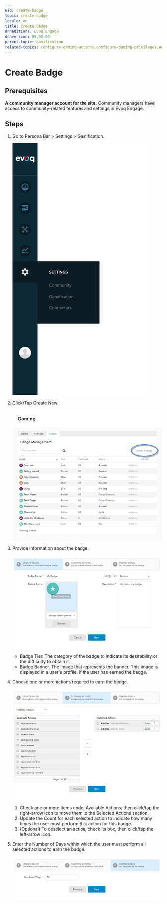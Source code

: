 ```yaml
---
uid: create-badge
topic: create-badge
locale: en
title: Create Badge
dnneditions: Evoq Engage
dnnversion: 09.02.00
parent-topic: gamification
related-topics: configure-gaming-actions,configure-gaming-privileges,edit-badge,delete-badge
---
```


# Create Badge

## Prerequisites

**A community manager account for the site.** Community managers have access to community-related features and settings in Evoq Engage.

## Steps

1.  Go to Persona Bar \> Settings \> Gamification.
    
    ![Persona Bar > Settings > Gamification](/images/scr-pbar-mod-Settings-E91.png)
    
2.  Click/Tap Create New.
    
      
    
    ![Gaming — Create a Badge.](/images/scr-Gaming-BadgesNew.png)
    
      
    
3.  Provide information about the badge.
    
      
    
    ![Edit Badge](/images/scr-Gaming-BadgesConfig1.png)
    
      
    
    *   Badge Tier. The category of the badge to indicate its desirability or the difficulty to obtain it.
    *   Badge Banner. The image that represents the banner. This image is displayed in a user's profile, if the user has earned the badge.
    
4.  Choose one or more actions required to earn the badge.
    
      
    
    ![Score Actions](/images/scr-Gaming-BadgesConfig2.png)
    
      
    
    1.  Check one or more items under Available Actions, then click/tap the right-arrow icon to move them to the Selected Actions section.
    2.  Update the Count for each selected action to indicate how many times the user must perform that action for this badge.
    3.  (Optional) To deselect an action, check its box, then click/tap the left-arrow icon.
5.  Enter the Number of Days within which the user must perform all selected actions to earn the badge.
    
      
    
    ![Define Goals](/images/scr-Gaming-BadgesConfig3.png)